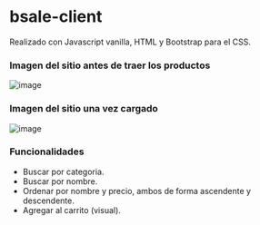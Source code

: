 # bsale-client

Realizado con Javascript vanilla, HTML y Bootstrap para el CSS.

### Imagen del sitio antes de traer los productos

![image](https://user-images.githubusercontent.com/56239957/192377150-713a4cb0-1251-422e-acd2-3dc7fd6c663f.png)

### Imagen del sitio una vez cargado

![image](https://user-images.githubusercontent.com/56239957/192380614-e7419b2f-5557-444e-a7ca-ac927582f04b.png)

### Funcionalidades

- Buscar por categoria.
- Buscar por nombre.
- Ordenar por nombre y precio, ambos de forma ascendente y descendente.
- Agregar al carrito (visual).
